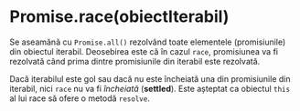# Promise.race(obiectIterabil)

Se aseamănă cu `Promise.all()` rezolvând toate elementele (promisiunile) din obiectul iterabil. Deosebirea este că în cazul `race`, promisiunea va fi rezolvată când prima dintre promisiunile din iterabil este rezolvată.

Dacă iterabilul este gol sau dacă nu este încheiată una din promisiunile din iterabil, nici `race` nu va fi *încheiată* (**settled**).
Este așteptat ca obiectul `this` al lui race să ofere o metodă `resolve`.
